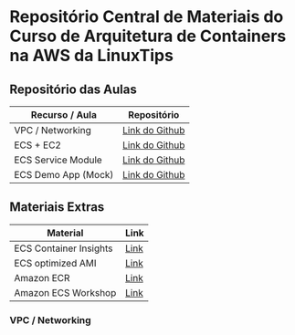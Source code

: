 # Repositório Central de Materiais do Curso de Arquitetura de Containers na AWS da LinuxTips 

## Repositório das Aulas 

| Recurso / Aula                | Repositório                                                                                   |
|-------------------------------|-----------------------------------------------------------------------------------------------|
| VPC / Networking              | [Link do Github](https://github.com/msfidelis/linuxtips-curso-containers-vpc)                 |
| ECS + EC2                     | [Link do Github](https://github.com/msfidelis/linuxtips-curso-containers-ecs-cluster)         |
| ECS Service Module            | [Link do Github](https://github.com/msfidelis/linuxtips-curso-containers-ecs-service-module)  |
| ECS Demo App (Mock)           | [Link do Github](https://github.com/msfidelis/linuxtips-curso-containers-ecs-app)             |


## Materiais Extras 

| Material                  | Link                                                                                                              |
|---------------------------|-------------------------------------------------------------------------------------------------------------------|
| ECS Container Insights    | [Link](https://docs.aws.amazon.com/AmazonCloudWatch/latest/monitoring/ContainerInsights.html)                     |
| ECS optimized AMI         | [Link](https://docs.aws.amazon.com/systems-manager/latest/userguide/parameter-store-public-parameters-ecs.html)   |
| Amazon ECR                | [Link](https://aws.amazon.com/pt/ecr/)                                                                            |
| Amazon ECS Workshop       | [Link](https://ecsworkshop.com/)                                                                                  | 

### VPC / Networking